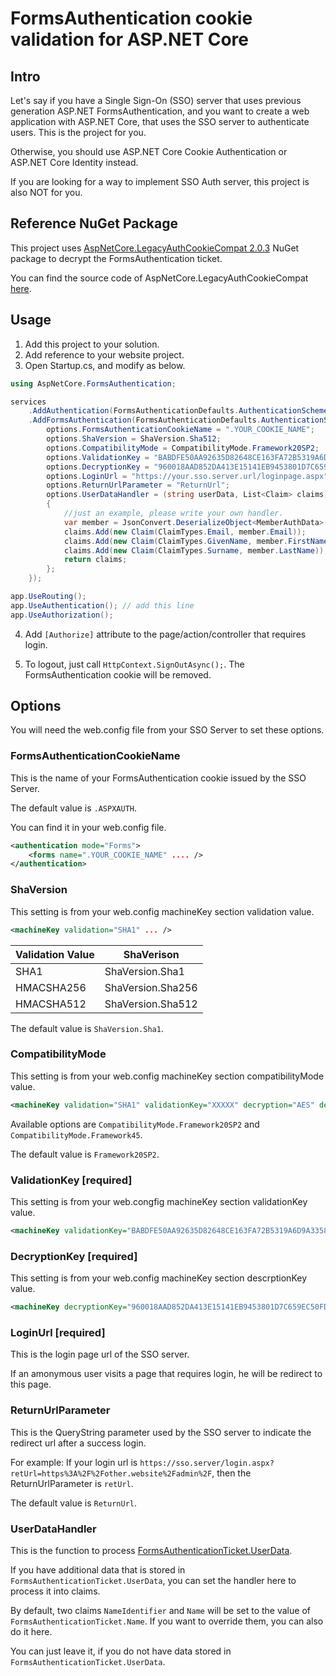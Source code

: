 # FormsAuthentication cookie validation for ASP.NET Core

## Intro

Let's say if you have a Single Sign-On (SSO) server that uses previous generation ASP.NET FormsAuthentication, and you want to create a web application with ASP.NET Core, that uses the SSO server to authenticate users. This is the project for you. 

Otherwise, you should use ASP.NET Core Cookie Authentication or ASP.NET Core Identity instead.

If you are looking for a way to implement SSO Auth server, this project is also NOT for you.

## Reference NuGet Package

This project uses [AspNetCore.LegacyAuthCookieCompat 2.0.3](https://www.nuget.org/packages/AspNetCore.LegacyAuthCookieCompat/) NuGet package to decrypt the FormsAuthentication ticket.

You can find the source code of AspNetCore.LegacyAuthCookieCompat [here](https://github.com/dazinator/AspNetCore.LegacyAuthCookieCompat).

## Usage

1. Add this project to your solution.
2. Add reference to your website project.
3. Open Startup.cs, and modify as below.

``` csharp
using AspNetCore.FormsAuthentication;
```

``` csharp
services
    .AddAuthentication(FormsAuthenticationDefaults.AuthenticationScheme)
    .AddFormsAuthentication(FormsAuthenticationDefaults.AuthenticationScheme, options => {
        options.FormsAuthenticationCookieName = ".YOUR_COOKIE_NAME";
        options.ShaVersion = ShaVersion.Sha512;
        options.CompatibilityMode = CompatibilityMode.Framework20SP2;
        options.ValidationKey = "BABDFE50AA92635D82648CE163FA72B5319A6D9A33584283F6E6843583F4C5FD8B858D15E3D0687A98F592588A3FE6F1687C3946843317523295552840197DCA";
        options.DecryptionKey = "960018AAD852DA413E15141EB9453801D7C659EC50FD530015F860065D4CFA73";
        options.LoginUrl = "https://your.sso.server.url/loginpage.aspx";
        options.ReturnUrlParameter = "ReturnUrl";
        options.UserDataHandler = (string userData, List<Claim> claims) =>
        {
            //just an example, please write your own handler.
            var member = JsonConvert.DeserializeObject<MemberAuthData>(userData);
            claims.Add(new Claim(ClaimTypes.Email, member.Email));
            claims.Add(new Claim(ClaimTypes.GivenName, member.FirstName));
            claims.Add(new Claim(ClaimTypes.Surname, member.LastName));
            return claims;
        };
    });
```

``` csharp
app.UseRouting();
app.UseAuthentication(); // add this line
app.UseAuthorization();
```

4. Add `[Authorize]` attribute to the page/action/controller that requires login.

5. To logout, just call `HttpContext.SignOutAsync();`. The FormsAuthentication cookie will be removed. 

## Options

You will need the web.config file from your SSO Server to set these options.

### FormsAuthenticationCookieName

This is the name of your FormsAuthentication cookie issued by the SSO Server. 

The default value is `.ASPXAUTH`.

You can find it in your web.config file.

``` xml
<authentication mode="Forms">
    <forms name=".YOUR_COOKIE_NAME" .... />
</authentication>
```

### ShaVersion

This setting is from your web.config machineKey section validation value.



``` xml
<machineKey validation="SHA1" ... />
```

| Validation Value | ShaVerison |
| --- | --- |
| SHA1 | ShaVersion.Sha1 |
| HMACSHA256 | ShaVersion.Sha256 |
| HMACSHA512 | ShaVersion.Sha512 |

The default value is `ShaVersion.Sha1`.

### CompatibilityMode

This setting is from your web.config machineKey section compatibilityMode value.



``` xml
<machineKey validation="SHA1" validationKey="XXXXX" decryption="AES" decryptionKey="XXXXX" compatibilityMode="Framework20SP2" />
```

Available options are `CompatibilityMode.Framework20SP2` and `CompatibilityMode.Framework45`.

The default value is `Framework20SP2`.

### ValidationKey [required]

This setting is from your web.congfig machineKey section validationKey value.

``` xml
<machineKey validationKey="BABDFE50AA92635D82648CE163FA72B5319A6D9A33584283F6E6843583F4C5FD8B858D15E3D0687A98F592588A3FE6F1687C3946843317523295552840197DCA" ... />
```

### DecryptionKey [required]

This setting is from your web.config machineKey section descrptionKey value.

``` xml
<machineKey decryptionKey="960018AAD852DA413E15141EB9453801D7C659EC50FD530015F860065D4CFA73" ... />
```

### LoginUrl [required]

This is the login page url of the SSO server.

If an amonymous user visits a page that requires login, he will be redirect to this page. 

### ReturnUrlParameter

This is the QueryString parameter used by the SSO server to indicate the redirect url after a success login.

For example:
If your login url is `https://sso.server/login.aspx?retUrl=https%3A%2F%2Fother.website%2Fadmin%2F`, then the ReturnUrlParameter is `retUrl`.

The default value is `ReturnUrl`.

### UserDataHandler

This is the function to process [FormsAuthenticationTicket.UserData](https://docs.microsoft.com/en-us/dotnet/api/system.web.security.formsauthenticationticket.userdata?view=netframework-4.8).

If you have additional data that is stored in `FormsAuthenticationTicket.UserData`, you can set the handler here to process it into claims.

By default, two claims `NameIdentifier` and `Name` will be set to the value of `FormsAuthenticationTicket.Name`. If you want to override them, you can also do it here.

You can just leave it, if you do not have data stored in `FormsAuthenticationTicket.UserData`.































